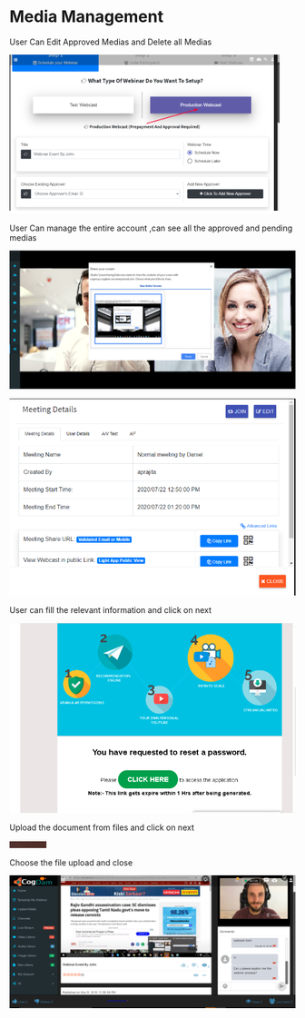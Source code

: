 # Media Management

User Can Edit Approved Medias and Delete all Medias

![](../.gitbook/assets/image%20%28278%29.png)

User Can manage the entire account ,can see all the approved and pending medias

![](../.gitbook/assets/image%20%2890%29.png)

![](../.gitbook/assets/image%20%28287%29.png)

User can fill the relevant information and click on next

![](../.gitbook/assets/image%20%28214%29.png)

Upload the document from files and click on next

![](../.gitbook/assets/image%20%28159%29.png)

Choose the file upload and close

![](../.gitbook/assets/image%20%2824%29.png)



